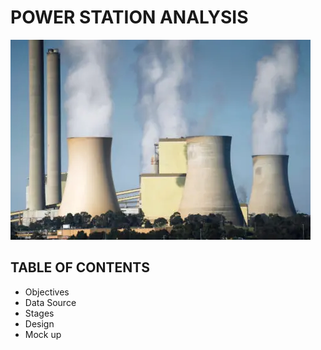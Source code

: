 # POWER STATION ANALYSIS
![Power Station](assets/images/Station_image.png)
## TABLE OF CONTENTS
-  Objectives
-  Data Source
-  Stages
-  Design
-    Mock up
